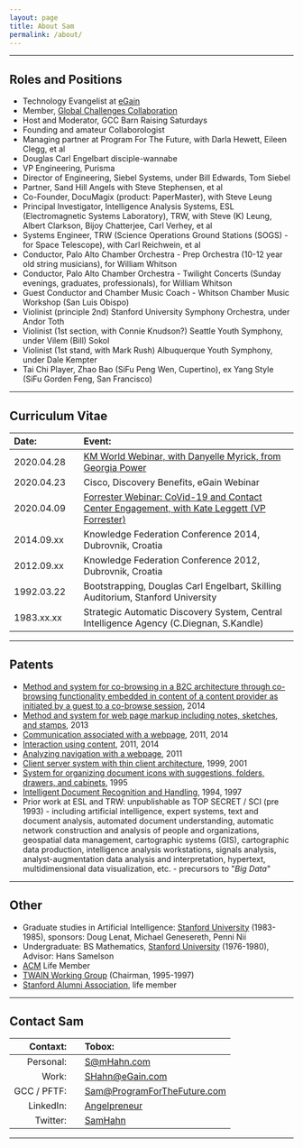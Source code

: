 ```yaml
---
layout: page
title: About Sam
permalink: /about/
---
```


<hr/>

## Roles and Positions
* Technology Evangelist at [eGain](http://egain.com)
* Member, [Global Challenges Collaboration](https://www.facebook.com/groups/GlobalChallengesCollaboration/)
* Host and Moderator, GCC Barn Raising Saturdays
* Founding and amateur Collaborologist
* Managing partner at Program For The Future, with Darla Hewett, Eileen Clegg, et al
* Douglas Carl Engelbart disciple-wannabe
* VP Engineering, Purisma
* Director of Engineering, Siebel Systems, under Bill Edwards, Tom Siebel
* Partner, Sand Hill Angels with Steve Stephensen, et al
* Co-Founder, DocuMagix (product: PaperMaster), with Steve Leung
* Principal Investigator, Intelligence Analysis Systems, ESL (Electromagnetic Systems Laboratory), TRW, with Steve (K) Leung, Albert Clarkson, Bijoy Chatterjee, Carl Verhey, et al
* Systems Engineer, TRW (Science Operations Ground Stations (SOGS) - for Space Telescope), with Carl Reichwein, et al
* Conductor, Palo Alto Chamber Orchestra - Prep Orchestra (10-12 year old string musicians), for William Whitson
* Conductor, Palo Alto Chamber Orchestra - Twilight Concerts (Sunday evenings, graduates, professionals), for William Whitson
* Guest Conductor and Chamber Music Coach - Whitson Chamber Music Workshop (San Luis Obispo)
* Violinist (principle 2nd) Stanford University Symphony Orchestra, under Andor Toth
* Violinist (1st section, with Connie Knudson?) Seattle Youth Symphony, under Vilem (Bill) Sokol
* Violinist (1st stand, with Mark Rush) Albuquerque Youth Symphony, under Dale Kempter
* Tai Chi Player, Zhao Bao (SiFu Peng Wen, Cupertino), ex Yang Style (SiFu Gorden Feng, San Francisco)

<hr/>

## Curriculum Vitae

| **Date:** | | **Event:** |
|:---|---|:---|
| 2020.04.28 | | [KM World Webinar, with Danyelle Myrick, from Georgia Power](https://www.kmworld.com/Webinars/1461-AI-Knowledge-The-Cure-for-CX-and-AX-Woes-Amid-Covid-19.htm) |
| 2020.04.23 | | Cisco, Discovery Benefits, eGain Webinar |
| 2020.04.09 | | [Forrester Webinar: CoVid-19 and Contact Center Engagement, with Kate Leggett (VP Forrester)](https://www.egain.com/webinar-sustaining-cx-excellence-in-the-year-of-the-pandemic/) |
| 2014.09.xx | | Knowledge Federation Conference 2014, Dubrovnik, Croatia |
| 2012.09.xx | | Knowledge Federation Conference 2012, Dubrovnik, Croatia |
| 1992.03.22 | | Bootstrapping, Douglas Carl Engelbart, Skilling Auditorium, Stanford University |
| 1983.xx.xx | | Strategic Automatic Discovery System, Central Intelligence Agency (C.Diegnan, S.Kandle)|

<hr/>

## Patents

* [Method and system for co-browsing in a B2C architecture through co-browsing functionality embedded in content of a content provider as initiated by a guest to a co-browse session](https://patents.google.com/patent/US10038747B2/en), 2014
* [Method and system for web page markup including notes, sketches, and stamps](https://patents.google.com/patent/US20140173393A1/en), 2013
* [Communication associated with a webpage](https://patents.google.com/patent/US9723037B2/en), 2011, 2014
* [Interaction using content](https://patents.google.com/patent/US8676895B1/en), 2011, 2014
* [Analyzing navigation with a webpage](https://patents.google.com/patent/US10129346B1/en), 2011
* [Client server system with thin client architecture](https://patents.google.com/patent/US20020065879A1/en), 1999, 2001
* [System for organizing document icons with suggestions, folders, drawers, and cabinets](https://patents.google.com/patent/US5751287A/en), 1995
* [Intelligent Document Recognition and Handling](https://patents.google.com/patent/US5877963A/en), 1994, 1997
* Prior work at ESL and TRW: unpublishable as TOP SECRET / SCI (pre 1993) - including artificial intelligence, expert systems, text and document analysis, automated document understanding, automatic network construction and analysis of people and organizations, geospatial data management, cartographic systems (GIS), cartographic data production, intelligence analysis workstations, signals analysis, analyst-augmentation data analysis and interpretation, hypertext, multidimensional data visualization, etc. - precursors to "*Big Data*"

<hr/>

## Other

* Graduate studies in Artificial Intelligence: [Stanford University](http://stanford.edu) (1983-1985), sponsors: Doug Lenat, Michael Genesereth, Penni Nii
* Undergraduate: BS Mathematics, [Stanford University](http://stanford.edu) (1976-1980), Advisor: Hans Samelson
* [ACM](http://acm.org) Life Member
* [TWAIN Working Group](http://twain.org) (Chairman, 1995-1997)
* [Stanford Alumni Association](http://alumni.stanford.edu), life member

<hr/>

## Contact Sam

| **Contaxt:** | | **Tobox:** |
|---:|:---:|:---|
|   Personal: | | [S@mHahn.com](mailto:S@mHahn.com) |
|       Work: | | [SHahn@eGain.com](mailto:SHahn@eGain.com) |
| GCC / PFTF: | | [Sam@ProgramForTheFuture.com](mailto:Sam@ProgramForTheFuture.com) |
|   LinkedIn: | | [Angelpreneur](http://linkedin.com/in/Angelpreneur) |
|    Twitter: | | [SamHahn](http://twitter.com/SamHahn) |

<hr/>